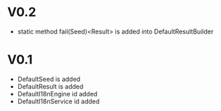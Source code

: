 
# V0.2
- static method fail(Seed)<Result<T>> is added into DefaultResultBuilder

# V0.1
- DefaultSeed is added
- DefaultResult is added
- DefaultI18nEngine id added
- DefaultI18nService id added